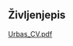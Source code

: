 ## Življenjepis

[Urbas_CV.pdf](https://github.com/Sabru-soru/Sabru.github.io/files/8784633/Urbas_CV.pdf)
